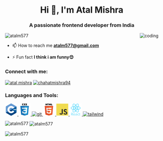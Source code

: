 <h1 align="center">Hi 👋, I'm Atal Mishra</h1>
<h3 align="center">A passionate frontend developer from India</h3>
<img   align="right" alt="coding"  witdh="160"
src="https://miro.medium.com/v2/resize:fit:1360/0*gqO3slLmGb4mUeje.gif">

<p align="left"> <img src="https://komarev.com/ghpvc/?username=atalm577&label=Profile%20views&color=0e75b6&style=flat" alt="atalm577" /> </p>

- 📫 How to reach me **atalm577@gmail.com**

- ⚡ Fun fact **I think i am funny😊**

<h3 align="left">Connect with me:</h3>
<p align="left">
<a href="https://linkedin.com/in/atal mishra" target="blank"><img align="center" src="https://raw.githubusercontent.com/rahuldkjain/github-profile-readme-generator/master/src/images/icons/Social/linked-in-alt.svg" alt="atal mishra" height="30" width="40" /></a>
<a href="https://instagram.com/chahatmishra94" target="blank"><img align="center" src="https://raw.githubusercontent.com/rahuldkjain/github-profile-readme-generator/master/src/images/icons/Social/instagram.svg" alt="chahatmishra94" height="30" width="40" /></a>
</p>

<h3 align="left">Languages and Tools:</h3>
<p align="left"> <a href="https://www.w3schools.com/cpp/" target="_blank" rel="noreferrer"> <img src="https://raw.githubusercontent.com/devicons/devicon/master/icons/cplusplus/cplusplus-original.svg" alt="cplusplus" width="40" height="40"/> </a> <a href="https://www.w3schools.com/css/" target="_blank" rel="noreferrer"> <img src="https://raw.githubusercontent.com/devicons/devicon/master/icons/css3/css3-original-wordmark.svg" alt="css3" width="40" height="40"/> </a> <a href="https://git-scm.com/" target="_blank" rel="noreferrer"> <img src="https://www.vectorlogo.zone/logos/git-scm/git-scm-icon.svg" alt="git" width="40" height="40"/> </a> <a href="https://www.w3.org/html/" target="_blank" rel="noreferrer"> <img src="https://raw.githubusercontent.com/devicons/devicon/master/icons/html5/html5-original-wordmark.svg" alt="html5" width="40" height="40"/> </a> <a href="https://developer.mozilla.org/en-US/docs/Web/JavaScript" target="_blank" rel="noreferrer"> <img src="https://raw.githubusercontent.com/devicons/devicon/master/icons/javascript/javascript-original.svg" alt="javascript" width="40" height="40"/> </a> <a href="https://reactjs.org/" target="_blank" rel="noreferrer"> <img src="https://raw.githubusercontent.com/devicons/devicon/master/icons/react/react-original-wordmark.svg" alt="react" width="40" height="40"/> </a> <a href="https://tailwindcss.com/" target="_blank" rel="noreferrer"> <img src="https://www.vectorlogo.zone/logos/tailwindcss/tailwindcss-icon.svg" alt="tailwind" width="40" height="40"/> </a> </p>

<p><img align="left" src="https://github-readme-stats.vercel.app/api/top-langs?username=atalm577&show_icons=true&locale=en&layout=compact" alt="atalm577" /></p>

<p>&nbsp;<img align="center" src="https://github-readme-stats.vercel.app/api?username=atalm577&show_icons=true&locale=en" alt="atalm577" /></p>

<p><img align="center" src="https://github-readme-streak-stats.herokuapp.com/?user=atalm577&" alt="atalm577" /></p>

